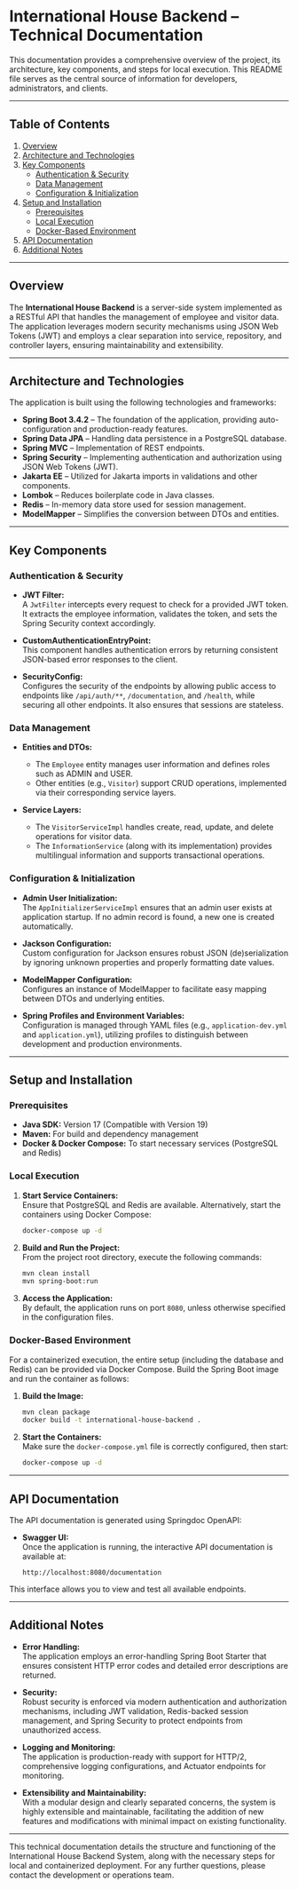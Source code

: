 # International House Backend – Technical Documentation

This documentation provides a comprehensive overview of the project, its architecture, key components, and steps for local execution. This README file serves as the central source of information for developers, administrators, and clients.

---

## Table of Contents

1. [Overview](#overview)
2. [Architecture and Technologies](#architecture-and-technologies)
3. [Key Components](#key-components)
   - [Authentication & Security](#authentication--security)
   - [Data Management](#data-management)
   - [Configuration & Initialization](#configuration--initialization)
4. [Setup and Installation](#setup-and-installation)
   - [Prerequisites](#prerequisites)
   - [Local Execution](#local-execution)
   - [Docker-Based Environment](#docker-based-environment)
5. [API Documentation](#api-documentation)
6. [Additional Notes](#additional-notes)

---

## Overview

The **International House Backend** is a server-side system implemented as a RESTful API that handles the management of employee and visitor data. The application leverages modern security mechanisms using JSON Web Tokens (JWT) and employs a clear separation into service, repository, and controller layers, ensuring maintainability and extensibility.

---

## Architecture and Technologies

The application is built using the following technologies and frameworks:

- **Spring Boot 3.4.2** – The foundation of the application, providing auto-configuration and production-ready features.
- **Spring Data JPA** – Handling data persistence in a PostgreSQL database.
- **Spring MVC** – Implementation of REST endpoints.
- **Spring Security** – Implementing authentication and authorization using JSON Web Tokens (JWT).
- **Jakarta EE** – Utilized for Jakarta imports in validations and other components.
- **Lombok** – Reduces boilerplate code in Java classes.
- **Redis** – In-memory data store used for session management.
- **ModelMapper** – Simplifies the conversion between DTOs and entities.

---

## Key Components

### Authentication & Security

- **JWT Filter:**  
  A `JwtFilter` intercepts every request to check for a provided JWT token. It extracts the employee information, validates the token, and sets the Spring Security context accordingly.

- **CustomAuthenticationEntryPoint:**  
  This component handles authentication errors by returning consistent JSON-based error responses to the client.

- **SecurityConfig:**  
  Configures the security of the endpoints by allowing public access to endpoints like `/api/auth/**`, `/documentation`, and `/health`, while securing all other endpoints. It also ensures that sessions are stateless.

### Data Management

- **Entities and DTOs:**  
  - The `Employee` entity manages user information and defines roles such as ADMIN and USER.
  - Other entities (e.g., `Visitor`) support CRUD operations, implemented via their corresponding service layers.

- **Service Layers:**  
  - The `VisitorServiceImpl` handles create, read, update, and delete operations for visitor data.
  - The `InformationService` (along with its implementation) provides multilingual information and supports transactional operations.

### Configuration & Initialization

- **Admin User Initialization:**  
  The `AppInitializerServiceImpl` ensures that an admin user exists at application startup. If no admin record is found, a new one is created automatically.

- **Jackson Configuration:**  
  Custom configuration for Jackson ensures robust JSON (de)serialization by ignoring unknown properties and properly formatting date values.

- **ModelMapper Configuration:**  
  Configures an instance of ModelMapper to facilitate easy mapping between DTOs and underlying entities.

- **Spring Profiles and Environment Variables:**  
  Configuration is managed through YAML files (e.g., `application-dev.yml` and `application.yml`), utilizing profiles to distinguish between development and production environments.

---

## Setup and Installation

### Prerequisites

- **Java SDK:** Version 17 (Compatible with Version 19)
- **Maven:** For build and dependency management
- **Docker & Docker Compose:** To start necessary services (PostgreSQL and Redis)

### Local Execution

1. **Start Service Containers:**  
   Ensure that PostgreSQL and Redis are available. Alternatively, start the containers using Docker Compose:

   ```bash
   docker-compose up -d
   ```

2. **Build and Run the Project:**  
   From the project root directory, execute the following commands:

   ```bash
   mvn clean install
   mvn spring-boot:run
   ```

3. **Access the Application:**  
   By default, the application runs on port `8080`, unless otherwise specified in the configuration files.

### Docker-Based Environment

For a containerized execution, the entire setup (including the database and Redis) can be provided via Docker Compose. Build the Spring Boot image and run the container as follows:

1. **Build the Image:**

   ```bash
   mvn clean package
   docker build -t international-house-backend .
   ```

2. **Start the Containers:**  
   Make sure the `docker-compose.yml` file is correctly configured, then start:

   ```bash
   docker-compose up -d
   ```

---

## API Documentation

The API documentation is generated using Springdoc OpenAPI:

- **Swagger UI:**  
  Once the application is running, the interactive API documentation is available at:

  ```
  http://localhost:8080/documentation
  ```

This interface allows you to view and test all available endpoints.

---

## Additional Notes

- **Error Handling:**  
  The application employs an error-handling Spring Boot Starter that ensures consistent HTTP error codes and detailed error descriptions are returned.

- **Security:**  
  Robust security is enforced via modern authentication and authorization mechanisms, including JWT validation, Redis-backed session management, and Spring Security to protect endpoints from unauthorized access.

- **Logging and Monitoring:**  
  The application is production-ready with support for HTTP/2, comprehensive logging configurations, and Actuator endpoints for monitoring.

- **Extensibility and Maintainability:**  
  With a modular design and clearly separated concerns, the system is highly extensible and maintainable, facilitating the addition of new features and modifications with minimal impact on existing functionality.

---

This technical documentation details the structure and functioning of the International House Backend System, along with the necessary steps for local and containerized deployment. For any further questions, please contact the development or operations team.